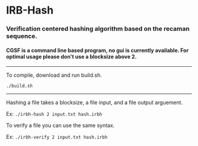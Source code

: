 # IRB-Hash

### Verification centered hashing algorithm based on the recaman sequence.

#### CGSF is a command line based program, no gui is currently available. For optimal usage please don't use a blocksize above 2.

---

To compile, download and run build.sh.

`./build.sh`

---

Hashing a file takes a blocksize, a file input, and a file output arguement.

Ex:
`./irbh-hash 2 input.txt hash.irbh`


To verify a file you can use the same syntax.

Ex:
`./irbh-verify 2 input.txt hash.irbh`